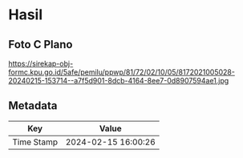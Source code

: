# Hasil

## Foto C Plano

https://sirekap-obj-formc.kpu.go.id/5afe/pemilu/ppwp/81/72/02/10/05/8172021005028-20240215-153714--a7f5d901-8dcb-4164-8ee7-0d8907594ae1.jpg


## Metadata

| Key        | Value               |
| ---------- | ------------------- |
| Time Stamp | 2024-02-15 16:00:26 |




